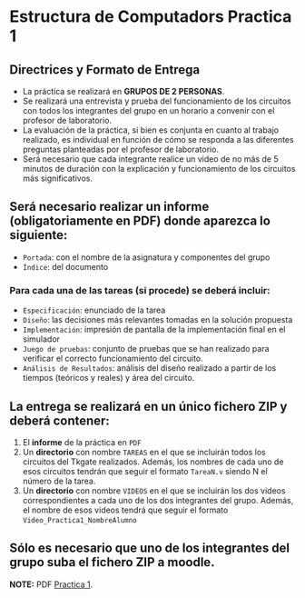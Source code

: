 # Estructura de Computadors Practica 1

## Directrices y Formato de Entrega

* La práctica se realizará en **GRUPOS DE 2 PERSONAS**.
* Se realizará una entrevista y prueba del funcionamiento de los circuitos con todos los integrantes del grupo en un horario a convenir con el profesor de laboratorio.
* La evaluación de la práctica, si bien es conjunta en cuanto al trabajo realizado, es individual en función de cómo se responda a las diferentes preguntas planteadas por el profesor de laboratorio.
* Será necesario que cada integrante realice un video de no más de 5 minutos de duración con la explicación y funcionamiento de los circuitos más significativos.


## Será necesario realizar un informe (obligatoriamente en PDF) donde aparezca lo siguiente:

* `Portada`: con el nombre de la asignatura y componentes del grupo
* `Índice`: del documento

### Para cada una de las tareas (si procede) se deberá incluir:

* `Especificación`: enunciado de la tarea
* `Diseño`: las decisiones más relevantes tomadas en la solución propuesta
* `Implementación`: impresión de pantalla de la implementación final en el simulador
* `Juego de pruebas`: conjunto de pruebas que se han realizado para verificar el correcto funcionamiento del circuito.
* `Análisis de Resultados`: análisis del diseño realizado a partir de los tiempos (teóricos y reales) y área del circuito.

## La entrega se realizará en un único fichero ZIP y deberá contener:

1. El **informe** de la práctica en `PDF`
2. Un **directorio** con nombre `TAREAS` en el que se incluirán todos los circuitos del Tkgate realizados. Además, los nombres de cada uno de esos circuitos tendrán que seguir el formato `TareaN.v` siendo N el número de la tarea.
3. Un **directorio** con nombre `VIDEOS` en el que se incluirán los dos videos correspondientes a cada uno de los dos integrantes del grupo. Además, el nombre de esos videos tendrá que seguir el formato `Video_Practica1_NombreAlumno`

## Sólo es necesario que uno de los integrantes del grupo suba el fichero ZIP a moodle.</li>
</ul>

<div class="warning">

**NOTE:**
PDF [Practica 1](https://campusvirtual.urv.cat/mod/folder/view.php?id=3676592).

</div>

